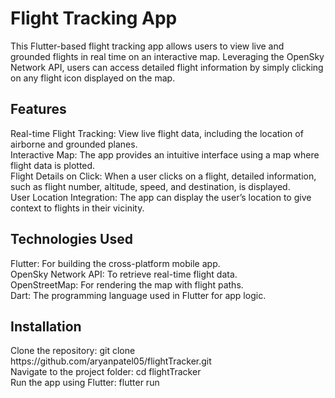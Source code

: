 <h1>Flight Tracking App</h1>
This Flutter-based flight tracking app allows users to view live and grounded flights in real time on an interactive map. Leveraging the OpenSky Network API, users can access detailed flight information by simply clicking on any flight icon displayed on the map.

<h2>Features</h2>
Real-time Flight Tracking: View live flight data, including the location of airborne and grounded planes.<br>
Interactive Map: The app provides an intuitive interface using a map where flight data is plotted.<br>
Flight Details on Click: When a user clicks on a flight, detailed information, such as flight number, altitude, speed, and destination, is displayed.<br>
User Location Integration: The app can display the user’s location to give context to flights in their vicinity.<br>

<h2>Technologies Used</h2>
Flutter: For building the cross-platform mobile app.<br>
OpenSky Network API: To retrieve real-time flight data.<br>
OpenStreetMap: For rendering the map with flight paths.<br>
Dart: The programming language used in Flutter for app logic.<br>

<h2>Installation</h2>
Clone the repository: git clone https://github.com/aryanpatel05/flightTracker.git<br>
Navigate to the project folder: cd flightTracker<br>
Run the app using Flutter: flutter run



